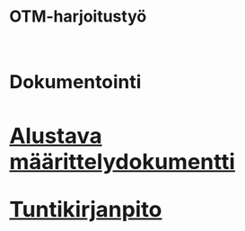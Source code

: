 **<h1>OTM-harjoitustyö<h1>**

**<h3> Dokumentointi <h3>**

[Alustava määrittelydokumentti](https://github.com/tvalkone/otm-harjoitustyo/tree/master/dokumentointi/alustava_määrittelydokumentti.md)

[Tuntikirjanpito](https://github.com/tvalkone/otm-harjoitustyo/tree/master/dokumentointi/tuntikirjanpito.md)










